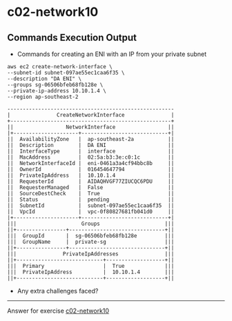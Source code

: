 # c02-network10

## Commands Execution Output

- Commands for creating an ENI with an IP from your private subnet

```
aws ec2 create-network-interface \
--subnet-id subnet-097ae55ec1caa6f35 \
--description "DA ENI" \
--groups sg-06506bfeb68fb128e \
--private-ip-address 10.10.1.4 \
--region ap-southeast-2

------------------------------------------------------
|               CreateNetworkInterface               |
+----------------------------------------------------+
||                 NetworkInterface                 ||
|+---------------------+----------------------------+|
||  AvailabilityZone   |  ap-southeast-2a           ||
||  Description        |  DA ENI                    ||
||  InterfaceType      |  interface                 ||
||  MacAddress         |  02:5a:b3:3e:c0:1c         ||
||  NetworkInterfaceId |  eni-0461a3a4cf94bbc8b     ||
||  OwnerId            |  016454647794              ||
||  PrivateIpAddress   |  10.10.1.4                 ||
||  RequesterId        |  AIDAQHVGF77ZIUCQC6PDU     ||
||  RequesterManaged   |  False                     ||
||  SourceDestCheck    |  True                      ||
||  Status             |  pending                   ||
||  SubnetId           |  subnet-097ae55ec1caa6f35  ||
||  VpcId              |  vpc-0f80827681fb041d0     ||
|+---------------------+----------------------------+|
|||                     Groups                     |||
||+----------------+-------------------------------+||
|||  GroupId       |  sg-06506bfeb68fb128e         |||
|||  GroupName     |  private-sg                   |||
||+----------------+-------------------------------+||
|||               PrivateIpAddresses               |||
||+----------------------------+-------------------+||
|||  Primary                   |  True             |||
|||  PrivateIpAddress          |  10.10.1.4        |||
||+----------------------------+-------------------+||
```

- Any extra challenges faced?


<!-- Don't change anything below this point-->
***
Answer for exercise [c02-network10](https://github.com/devopsacademyau/academy/blob/893381c6f0b69434d9e8597d3d4b1c17f9bc1371/classes/02class/exercises/c02-network10/README.md)